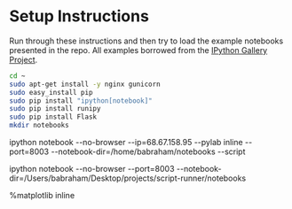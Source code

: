 # Setup Instructions

Run through these instructions and then try to load the example notebooks presented in the repo. All examples borrowed from the [IPython Gallery Project](https://github.com/ipython/ipython/wiki/A-gallery-of-interesting-IPython-Notebooks).

```bash
cd ~
sudo apt-get install -y nginx gunicorn
sudo easy_install pip
sudo pip install "ipython[notebook]"
sudo pip install runipy
sudo pip install Flask
mkdir notebooks
```

ipython notebook --no-browser --ip=68.67.158.95 --pylab inline --port=8003 --notebook-dir=/home/babraham/notebooks --script

ipython notebook --no-browser --port=8003 --notebook-dir=/Users/babraham/Desktop/projects/script-runner/notebooks

%matplotlib inline
